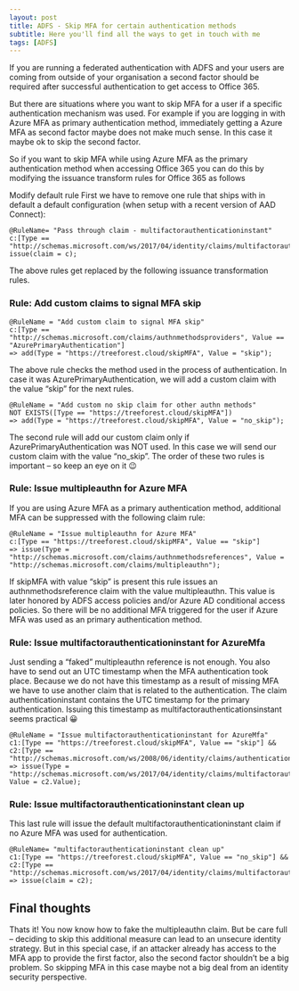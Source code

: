 ```yaml
---
layout: post
title: ADFS - Skip MFA for certain authentication methods
subtitle: Here you'll find all the ways to get in touch with me
tags: [ADFS]
---
```

If you are running a federated authentication with ADFS and your users are coming from outside of your organisation a second factor should be required after successful authentication to get access to Office 365.

But there are situations where you want to skip MFA for a user if a specific authentication mechanism was used. For example if you are logging in with Azure MFA as primary authentication method, immediately getting a Azure MFA as second factor maybe does not make much sense. In this case it maybe ok to skip the second factor.

So if you want to skip MFA while using Azure MFA as the primary authentication method when accessing Office 365 you can do this by modifying the issuance transform rules for Office 365 as follows

Modify default rule
First we have to remove one rule that ships with in default a default configuration (when setup with a recent version of AAD Connect):

```
@RuleName= "Pass through claim - multifactorauthenticationinstant"
c:[Type == "http://schemas.microsoft.com/ws/2017/04/identity/claims/multifactorauthenticationinstant"]=> issue(claim = c);
```
The above rules get replaced by the following issuance transformation rules.


### Rule: Add custom claims to signal MFA skip
```
@RuleName = "Add custom claim to signal MFA skip"
c:[Type == "http://schemas.microsoft.com/claims/authnmethodsproviders", Value == "AzurePrimaryAuthentication"]
=> add(Type = "https://treeforest.cloud/skipMFA", Value = "skip"); 
```
The above rule checks the method used in the process of authentication. In case it was AzurePrimaryAuthentication, we will add a custom claim with the value “skip” for the next rules.

```
@RuleName = "Add custom no skip claim for other authn methods" 
NOT EXISTS([Type == "https://treeforest.cloud/skipMFA"])
=> add(Type = "https://treeforest.cloud/skipMFA", Value = "no_skip");
```
The second rule will add our custom claim only if AzurePrimaryAuthentication was NOT used. In this case we will send our custom claim with the value “no_skip”. The order of these two rules is important – so keep an eye on it 😉

### Rule: Issue multipleauthn for Azure MFA
If you are using Azure MFA as a primary authentication method, additional MFA can be suppressed with the following claim rule:

```
@RuleName = "Issue multipleauthn for Azure MFA"
c:[Type == "https://treeforest.cloud/skipMFA", Value == "skip"]
=> issue(Type = "http://schemas.microsoft.com/claims/authnmethodsreferences", Value = "http://schemas.microsoft.com/claims/multipleauthn"); 
```
If skipMFA with value “skip” is present this rule issues an authnmethodsreference claim with the value multipleauthn. This value is later honored by ADFS access policies and/or Azure AD conditional access policies. So there will be no additional MFA triggered for the user if Azure MFA was used as an primary authentication method.

### Rule: Issue multifactorauthenticationinstant for AzureMfa
Just sending a “faked” multipleauthn reference is not enough. You also have to send out an UTC timestamp when the MFA authentication took place. Because we do not have this timestamp as a result of missing MFA we have to use another claim that is related to the authentication. The claim authenticationinstant contains the UTC timestamp for the primary authentication. Issuing this timestamp as multifactorauthenticationsinstant seems practical 😀

```
@RuleName = "Issue multifactorauthenticationinstant for AzureMfa"
c1:[Type == "https://treeforest.cloud/skipMFA", Value == "skip"] && c2:[Type == "http://schemas.microsoft.com/ws/2008/06/identity/claims/authenticationinstant"]
=> issue(Type = "http://schemas.microsoft.com/ws/2017/04/identity/claims/multifactorauthenticationinstant", Value = c2.Value); 
```
### Rule: Issue multifactorauthenticationinstant clean up

This last rule will issue the default multifactorauthenticationinstant claim if no Azure MFA was used for authentication.

```
@RuleName= "multifactorauthenticationinstant clean up"
c1:[Type == "https://treeforest.cloud/skipMFA", Value == "no_skip"] && c2:[Type == "http://schemas.microsoft.com/ws/2017/04/identity/claims/multifactorauthenticationinstant"]
=> issue(claim = c2);
```
## Final thoughts
Thats it! You now know how to fake the multipleauthn claim. But be care full – deciding to skip this additional measure can lead to an unsecure identity strategy. But in this special case, if an attacker already has access to the MFA app to provide the first factor, also the second factor shouldn’t be a big problem. So skipping MFA in this case maybe not a big deal from an identity security perspective.
